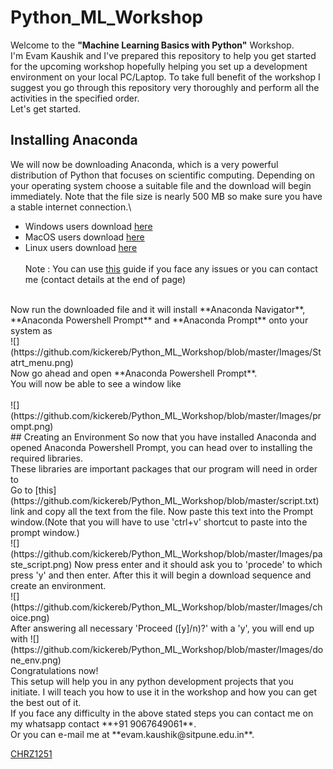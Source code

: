 # Python_ML_Workshop
Welcome to the **"Machine Learning Basics with Python"** Workshop.\
I'm Evam Kaushik and I've prepared this repository to help you get started for the upcoming workshop hopefully helping you set up a development environment on your local PC/Laptop. To take full benefit of the workshop I suggest you go through this repository very thoroughly and perform all the activities in the specified order.\
Let's get started.

## Installing Anaconda
We will now be downloading Anaconda, which is a very powerful distribution of Python that focuses on scientific computing. Depending on your operating system choose a suitable file and the download will begin immediately. Note that the file size is nearly 500 MB so make sure you have a stable internet connection.\
* Windows users download [here](https://repo.anaconda.com/archive/Anaconda3-2020.02-Windows-x86_64.exe)
* MacOS users download [here](https://repo.anaconda.com/archive/Anaconda3-2020.02-MacOSX-x86_64.pkg)
* Linux users download [here](https://repo.anaconda.com/archive/Anaconda3-2020.02-Linux-x86_64.sh) <br>
<br> Note : You can use [this](https://docs.anaconda.com/anaconda/install/) guide if you face any issues or you can contact me (contact details at the end of page) <br> 
<br>
Now run the downloaded file and it will install **Anaconda Navigator**, **Anaconda Powershell Prompt** and **Anaconda Prompt** onto your system as <br>
![](https://github.com/kickereb/Python_ML_Workshop/blob/master/Images/Statrt_menu.png) <br>
Now go ahead and open **Anaconda Powershell Prompt**. <br>
You will now be able to see a window like <br> <br>
![](https://github.com/kickereb/Python_ML_Workshop/blob/master/Images/prompt.png) <br>
## Creating an Environment
So now that you have installed Anaconda and opened Anaconda Powershell Prompt, you can head over to installing the required libraries. <br>
These libraries are important packages that our program will need in order to <br>Go to [this](https://github.com/kickereb/Python_ML_Workshop/blob/master/script.txt) link and copy all the text from the file. Now paste this text into the Prompt window.(Note that you will have to use 'ctrl+v' shortcut to paste into the prompt window.) <br>
![](https://github.com/kickereb/Python_ML_Workshop/blob/master/Images/paste_script.png)
Now press enter and it should ask you to 'procede' to which press 'y' and then enter. After this it will begin a download sequence and create an environment.  <br>
![](https://github.com/kickereb/Python_ML_Workshop/blob/master/Images/choice.png) <br>
After answering all necessary 'Proceed ([y]/n)?' with a 'y', you will end up with
![](https://github.com/kickereb/Python_ML_Workshop/blob/master/Images/done_env.png) <br>
Congratulations now! <br>
This setup will help you in any python development projects that you initiate. I will teach you how to use it in the workshop and how you can get the best out of it. <br>
If you face any difficulty in the above stated steps you can contact me on my whatsapp contact **+91 9067649061**. <br>
Or you can e-mail me at **evam.kaushik@sitpune.edu.in**. <br>

[CHRZ1251](https://colab.research.google.com/notebooks/intro.ipynb)
